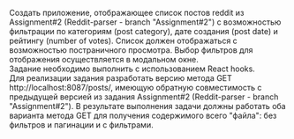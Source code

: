 Создать приложение, отображающее список постов reddit из Assignment#2 (Reddit-parser - branch "Assignment#2")
с возможностью фильтрации по категориям (post category), дате создания (post date) и рейтингу (number of votes). 
Список должен отображаться с возможностью постраничного просмотра. Выбор фильтров для отображения осуществляется в модальном окне.  
Задание необходимо выполнить с использованием React hooks.  
Для реализации задания разработать версию метода GET http://localhost:8087/posts/, имеющую обратную совместимость 
с предыдущей версией из задания Assignment#2 (Reddit-parser - branch "Assignment#2"). В результате выполнения задачи 
должны работать оба варианта метода GET для получения содержимого всего "файла": без фильтров и пагинации и с фильтрами.
